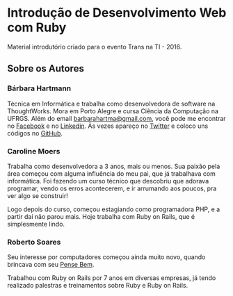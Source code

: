 # Introdução de Desenvolvimento Web com Ruby

Material introdutório criado para o evento Trans na TI - 2016.

## Sobre os Autores

### Bárbara Hartmann

Técnica em Informática e trabalha como desenvolvedora de software na ThoughtWorks. Mora em Porto Alegre e cursa Ciência da Computação na UFRGS. Além do email barbarahartma@gmail.com, você pode me encontrar no [Facebook](https://www.fb.com/bahartmann) e no [Linkedin](https://br.linkedin.com/in/b%C3%A1rbara-hartmann-3a3a0768). Às vezes apareço no [Twitter](https://twitter.com/bahartmann) e coloco uns códigos no [GitHub](https://github.com/bahartmann).

### Caroline Moers

Trabalha como desenvolvedora a 3 anos, mais ou menos. Sua paixão pela área começou com alguma influência do meu pai, que já trabalhava com informática. Foi fazendo um curso técnico que descobriu que adorava programar, vendo os erros acontecerem, e ir arrumando aos poucos, pra ver algo se construir!

Logo depois do curso, começou estagiando como programadora PHP, e a partir daí não parou mais. Hoje trabalha com Ruby on Rails, que é simplesmente lindo.

### Roberto Soares

Seu interesse por computadores começou ainda muito novo, quando brincava com seu [Pense Bem](https://pt.wikipedia.org/wiki/Pense_Bem).

Trabalhou com Ruby on Rails por 7 anos em diversas empresas, já tendo realizado palestras e treinamentos sobre Ruby e Ruby on Rails.
